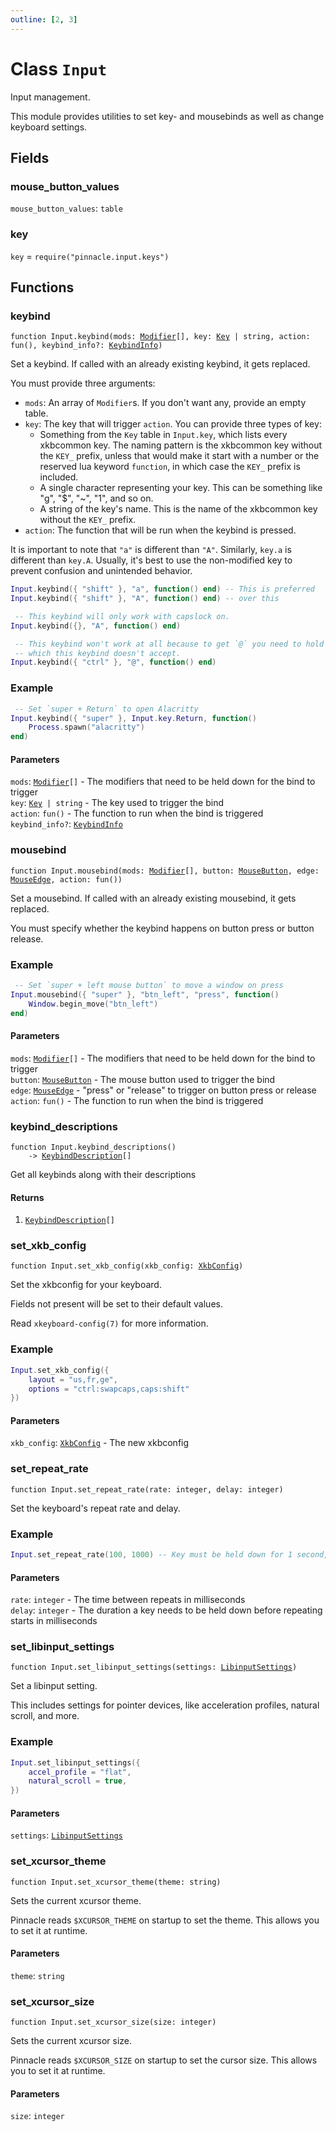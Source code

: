 ```yaml
---
outline: [2, 3]
---
```


# Class `Input`


Input management.

This module provides utilities to set key- and mousebinds as well as change keyboard settings.

## Fields

### mouse_button_values

`mouse_button_values`: <code>table</code>



### key

`key` = `require("pinnacle.input.keys")`




## Functions

### <Badge type="function" text="function" /> keybind

<div class="language-lua"><pre><code>function Input.keybind(mods: <a href="/enums/Modifier">Modifier</a>[], key: <a href="/enums/Key">Key</a> | string, action: fun(), keybind_info?: <a href="/classes/KeybindInfo">KeybindInfo</a>)</code></pre></div>

Set a keybind. If called with an already existing keybind, it gets replaced.

You must provide three arguments:

 - `mods`: An array of `Modifier`s. If you don't want any, provide an empty table.
 - `key`: The key that will trigger `action`. You can provide three types of key:
     - Something from the `Key` table in `Input.key`, which lists every xkbcommon key. The naming pattern is the xkbcommon key without the `KEY_` prefix, unless that would make it start with a number or the reserved lua keyword `function`, in which case the `KEY_` prefix is included.
     - A single character representing your key. This can be something like "g", "$", "~", "1", and so on.
     - A string of the key's name. This is the name of the xkbcommon key without the `KEY_` prefix.
 - `action`: The function that will be run when the keybind is pressed.

It is important to note that `"a"` is different than `"A"`. Similarly, `key.a` is different than `key.A`.
Usually, it's best to use the non-modified key to prevent confusion and unintended behavior.

```lua
Input.keybind({ "shift" }, "a", function() end) -- This is preferred
Input.keybind({ "shift" }, "A", function() end) -- over this

 -- This keybind will only work with capslock on.
Input.keybind({}, "A", function() end)

 -- This keybind won't work at all because to get `@` you need to hold shift,
 -- which this keybind doesn't accept.
Input.keybind({ "ctrl" }, "@", function() end)
```

### Example
```lua
 -- Set `super + Return` to open Alacritty
Input.keybind({ "super" }, Input.key.Return, function()
    Process.spawn("alacritty")
end)
```


#### Parameters

`mods`: <code><a href="/enums/Modifier">Modifier</a>[]</code> - The modifiers that need to be held down for the bind to trigger<br>
`key`: <code><a href="/enums/Key">Key</a> | string</code> - The key used to trigger the bind<br>
`action`: <code>fun()</code> - The function to run when the bind is triggered<br>
`keybind_info?`: <code><a href="/classes/KeybindInfo">KeybindInfo</a></code>






### <Badge type="function" text="function" /> mousebind

<div class="language-lua"><pre><code>function Input.mousebind(mods: <a href="/enums/Modifier">Modifier</a>[], button: <a href="/enums/MouseButton">MouseButton</a>, edge: <a href="/enums/MouseEdge">MouseEdge</a>, action: fun())</code></pre></div>

Set a mousebind. If called with an already existing mousebind, it gets replaced.

You must specify whether the keybind happens on button press or button release.

### Example
```lua
 -- Set `super + left mouse button` to move a window on press
Input.mousebind({ "super" }, "btn_left", "press", function()
    Window.begin_move("btn_left")
end)
```


#### Parameters

`mods`: <code><a href="/enums/Modifier">Modifier</a>[]</code> - The modifiers that need to be held down for the bind to trigger<br>
`button`: <code><a href="/enums/MouseButton">MouseButton</a></code> - The mouse button used to trigger the bind<br>
`edge`: <code><a href="/enums/MouseEdge">MouseEdge</a></code> - "press" or "release" to trigger on button press or release<br>
`action`: <code>fun()</code> - The function to run when the bind is triggered






### <Badge type="function" text="function" /> keybind_descriptions

<div class="language-lua"><pre><code>function Input.keybind_descriptions()
    -> <a href="/classes/KeybindDescription">KeybindDescription</a>[]</code></pre></div>

Get all keybinds along with their descriptions




#### Returns

1. <code><a href="/classes/KeybindDescription">KeybindDescription</a>[]</code>




### <Badge type="function" text="function" /> set_xkb_config

<div class="language-lua"><pre><code>function Input.set_xkb_config(xkb_config: <a href="/classes/XkbConfig">XkbConfig</a>)</code></pre></div>

Set the xkbconfig for your keyboard.

Fields not present will be set to their default values.

Read `xkeyboard-config(7)` for more information.

### Example
```lua
Input.set_xkb_config({
    layout = "us,fr,ge",
    options = "ctrl:swapcaps,caps:shift"
})
```


#### Parameters

`xkb_config`: <code><a href="/classes/XkbConfig">XkbConfig</a></code> - The new xkbconfig






### <Badge type="function" text="function" /> set_repeat_rate

<div class="language-lua"><pre><code>function Input.set_repeat_rate(rate: integer, delay: integer)</code></pre></div>

Set the keyboard's repeat rate and delay.

### Example
```lua
Input.set_repeat_rate(100, 1000) -- Key must be held down for 1 second, then repeats 10 times per second.
```


#### Parameters

`rate`: <code>integer</code> - The time between repeats in milliseconds<br>
`delay`: <code>integer</code> - The duration a key needs to be held down before repeating starts in milliseconds






### <Badge type="function" text="function" /> set_libinput_settings

<div class="language-lua"><pre><code>function Input.set_libinput_settings(settings: <a href="/classes/LibinputSettings">LibinputSettings</a>)</code></pre></div>

Set a libinput setting.

This includes settings for pointer devices, like acceleration profiles, natural scroll, and more.

### Example
```lua
Input.set_libinput_settings({
    accel_profile = "flat",
    natural_scroll = true,
})
```


#### Parameters

`settings`: <code><a href="/classes/LibinputSettings">LibinputSettings</a></code>






### <Badge type="function" text="function" /> set_xcursor_theme

<div class="language-lua"><pre><code>function Input.set_xcursor_theme(theme: string)</code></pre></div>

Sets the current xcursor theme.

Pinnacle reads `$XCURSOR_THEME` on startup to set the theme.
This allows you to set it at runtime.


#### Parameters

`theme`: <code>string</code>






### <Badge type="function" text="function" /> set_xcursor_size

<div class="language-lua"><pre><code>function Input.set_xcursor_size(size: integer)</code></pre></div>

Sets the current xcursor size.

Pinnacle reads `$XCURSOR_SIZE` on startup to set the cursor size.
This allows you to set it at runtime.


#### Parameters

`size`: <code>integer</code>






